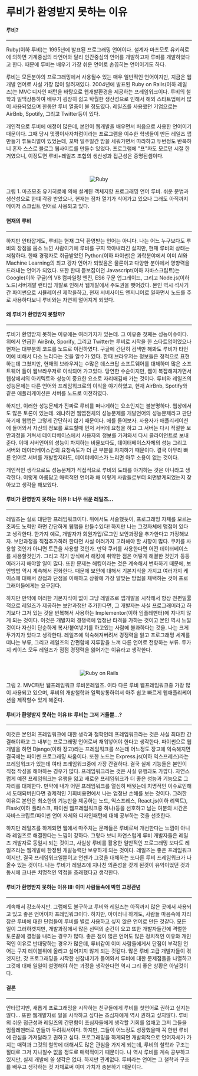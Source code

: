 # 루비가 환영받지 못하는 이유

#### 루비?
---

Ruby(이하 루비)는 1995년에 발표된 프로그래밍 언어이다. 설계자 마츠모토 유키히로에 의하면 기계중심의 타언어와 달리 인간중심의 언어를 개발하고자 루비를 개발하였다고 한다. 때문에 루비는 배우기 가장 쉬운 언어로 손꼽히는 언어이기도 하다.

루비는 모든분야의 프로그래밍에서 사용될수 있는 매우 일반적인 언어이지만, 지금은 웹개발 언어로 사실 가장 많이 알려져있다. 2004년에 발표된 Ruby on Rails(이하 레일즈)는 MVC 디자인 패턴을 바탕으로 웹개발환경을 제공하는 프레임워크이다. 루비의 철학과 일맥상통하여 배우기 굉장히 쉽고 탁월한 생산성으로 인해서 해외 스타트업에서 많이 사용되었으며 한동안 루비 열풍이 불 정도였다. 레일즈를 사용했던 기업으로는 AirBnb, Spotify, 그리고 Twitter등이 있다.

개인적으로 루비에 애정이 많은데, 본인이 웹개발을 배우면서 처음으로 사용한 언어이기 때문이다. 그때 당시 멋쟁이사자처럼이라는 프로그램을 이수한 학생들이 만든 레일즈 앱 만들기 튜토리얼이 있었는데, 꼬박 일주일간 밤을 세워가면서 따라하고 두번정도 반복하니 혼자 스스로 블로그 웹사이트를 만들수 있었다. 프로그램에 "프"자도 모르던 시절 한거였으니, 이정도면 루비+레일즈 조합의 생산성과 접근성은 증명된셈이다.

<br/>
<p align="center">
  <img src="/../master/assets/images/ruby.png?raw=true" alt="Ruby">
</p>
그림 1. 마츠모초 유키히로에 의해 설계된 객체지향 프로그래밍 언어 루비. 쉬운 문법과 생산성으로 한떄 각광 받았으나, 현재는 점차 열기가 식어가고 있으나 그래도 아직까지 메이저 스크립트 언어로 사용되고 있다.
<br/>

#### 현재의 루비
---

하지만 안타깝게도, 루비는 현재 그닥 환영받는 언어는 아니다. 나는 어느 누구보다도 루비의 장점을 몸소 느낀 사람이기에 루비를 구지 깍아내리긴 싫지만, 현재 루비의 상태는 처참하다. 한때 경쟁자로 취급받았던 Python(이하 파이썬)은 과학분야에서 이미 AI와 Machine Learning의 최고 강자 언어가 되었음은 물론이고 다양한 분야에서 영향력을 드러내는 언어가 되었다. 또한 한때 듣보잡이던 Javascript(이하 자바스크립트)는 Google(이하 구글)의 V8 컴파일링 엔진, ES6 구문 업그레이드, 그리고 Node.js(이하 노드)서버개발 런타임 개발로 인해서 웹개발에서 주도권을 뺏어갔다. 본인 역시 석사기간 파이썬으로 시뮬레이션 제작을하고, 현재 서버사이드 엔지니어로 일하면서 노드를 주로 사용하다보니 루비와는 자연히 멀어지게 되었다.

#### 왜 루비가 환영받지 못할까?
---

루비가 환영받지 못하는 이유에는 여러가지가 있는데. 그 이유중 첫째는 성능이슈이다. 위에서 언급한 AirBnb, Sporify, 그리고 Twitter는 루비로 시작을 한 스타트업이었으나 현재는 대부분의 코드를 노드로 이전하였다. 구글에 간단히 검색만 해봐도 루비가 타언어에 비해서 다소 느리다는 것을 알수가 있다. 한때 브라우저는 정보들은 정적으로 표현하는데 그쳤지만, 현재의 브라우저는 수많은 데스크탑 소프트웨어를 대체하며 많은 소프트웨어 들이 웹브라우저로 이식되어 가고있다. 당연한 수순이지만, 웹이 복잡해져가면서 웹상에서의 아키텍트와 성능이 중요한 요소로 자리매김해 가는 것이다. 루비와 레일즈의 성능문제는 다른 언어와 프레임워크로의 이식을 야기하였고, 현재 AirBnb, Spotify와 같은 애플리케이션은 서버를 노드로 이전하였다.

하지만, 이러한 성능문제가 진짜로 루비를 떠나게하는 요소인지는 불분명하다. 웹상에서도 많은 토론이 있는데. 왜냐하면 웹앱전체의 성능문제를 개발언어의 성능문제라고 판단하기에 웹앱은 그렇게 간단하지 않기 때문이다. 에를 들어보자. 사용자가 애플리케이션에 들어와서 자신의 정보를 로드할때 먼저 서버에 요청을 하고 그 서버는 다시 적절한 보안과정을 거쳐서 데이터베이스에서 사용자의 정보를 가져와서 다시 클라이언트로 보내준다. 이때 서버언어의 성능이 차지하는 비율보다도, 데이터베이스자체의 성능 그리고 서버와 데이터베이스간의 요청속도가 더 큰 부분을 차지하기 때문이다. 결국 아무리 빠른 언어로 서버를 개발할지라도, 데이터베이스가 느리면 아무 소용이 없는 것이다.

개인적인 생각으로도 성능문제가 직접적으로 루비의 도태를 야기하는 것은 아니라고 생각한다. 이렇게 아름답고 매력적인 언어과 왜 이렇게 사람들로부터 외면받게되었는지 찾아보고 생각을 해보았다.

#### 루비가 환영받지 못하는 이유 I: 너무 쉬운 레일즈...
---

레일즈는 실로 대단한 프레임워크이다. 위에서도 서술했듯이, 프로그래밍 자체를 모르는 초짜도 노력만 하면 간단하게 웹앱을 만들수있다! 하지만 나는 그것자체에 맹점이 있다고 생각한다. 한가지 예로, 개발자가 회원가입/로그인 보안과정을 추가한다고 가정해보자. 보안과정을 직접추가하려 한다면 사실 여러가지 고려해야 할 사항이 많다. 쿠키를 사용할 것인가 아니면 토큰을 사용할 것인가. 만약 쿠키를 사용한다면 어떤 데이터베이스를 사용할것인가. 그리고 각기 방식에서 해킹에 취약한 점은 어떻게 해결한 것인가 등등 여러가지 해야할 일이 많다. 또한 문제는 해킹이라는 것은 계속해서 변화하기 때문에, 보안방법 역시 계속해서 진화한다. 때문에 보안에 대해서 기본지식을 가지고 여러가지 케이스에 대해서 장접과 단점을 이해하고 상황에 가장 알맞는 방법을 채택하는 것이 프로그래머들에게는 요구된다.

하지만 만약에 이러한 기본지식이 없이 그냥 레일즈로 앱개발을 시작해서 항상 천편일률적으로 레일즈가 제공하는 보안과정만 추가한다면, 그 개발자는 사실 프로그래머라고 하기보다 그저 있는 것을 반복해서 사용하는 Implementor(이하 임플레멘터)에 지나지 않게 되는 것이다. 이것은 개발자의 경쟁력에 엄청난 타격을 가하는 것이고 본인 역시 느낄것이다 자신이 단순하게 복사/붙여넣기를 하고있는 사람에 불과하다는 것을. 나는 크게 두가지가 있다고 생각한다. 레일즈에 익숙해져버려서 경쟁력을 잃고 프로그래밍 세계를 떠나는 부류, 그리고 레일즈의 간편함에 지루함을 느껴 다른 언어로 전향하는 부류. 두가지 케이스 모두 레일즈가 점점 경쟁력을 잃어가는 이유라고 생각한다.

<br/>
<p align="center">
  <img src="/../master/assets/images/ruby-on-rails.png?raw=true" alt="Ruby on Rails">
</p>
그림 2. MVC패턴 웹프레임워크 루비온레일즈. 여타 다른 루비 웹프레임워크중 가장 많이 사용되고 있으며, 루비의 개발철학과 일맥상통하여서 아주 쉽고 빠르게 웹애플리케이션을 제작할수 있게 해준다.
<br/>

#### 루비가 환영받지 못하는 이유 II: 루비는 그저 거들뿐...?
---

이것은 본인의 프레임워크에 대한 생각과 철학인데 프레임워크라는 것은 사실 최대한 간결해야하고 그 내부는 프로그래밍 언어로써 채워넣어야 한다고 생각한다. 파이썬으로 웹개발을 하면 Django(이하 장고)라는 프레임워크를 쓰는데 어느정도 장고에 익숙해지면 결국에는 파이썬 프로그래밍 싸움이다. 또한 노드는 Express.js(이하 익스프레스)라는 프레임워크가 있는데 여타 프레임워크중에 가장 간결하다. 결국 실제 기능들은 본인이 직접 작성을 해야하는 경우가 많다. 프레임워크라는 것은 사실 유행과도 가깝다. 자연스럽게 예전 프레임워크는 유행을 잃고 새로운 프레임워크가 더 좋은 성능과 기능으로 그 자리를 대체한다. 만약에 내가 어떤 프레임워크를 열심히 배웟는데 치명적인 이슈로인해서 도태되버린다면 경제적인 기회비용면에서 나는 엄청난 손해를 보는 것이다. 그러한 이유로 본인은 최소한의 기능만을 제공하는 노드, 익스프레스, React.js(이하 리액트), Flask(이하 플라스크, 파이썬 웹프레임워크중 하나)등을 선호하고 남는 여분의 시간은 자바스크립트/파이썬 언어 자체와 디자인패턴에 대해 공부하는 것을 선호한다.

하지만 레일즈를 하게되면 웹에서 마주치는 문제들은 루비로써 개선한다는 느낌이 아니라 레일즈로 해결한다는 느낌이 강하다. 그렇다 보니 자연스럽게 루비 개발자들은 레일즈 개발자로 동일시 되는 것이고, 사실상 루비를 활용한 일반적인 프로그래밍 보다도 레일즈라는 웹개발에 한정된 개발능력만 보유하게 되는 것이다. 레일즈는 좋은 프레임워크이지만, 결국 프레임워크일뿐이고 언젠가 그것을 대체하는 또다른 루비 프레임워크가 나올수 있는 것이다. 나는 루비가 레일즈에 지나친 의존성을 갖게 된것이 유익이었던 것과 동시에 크나큰 치명적인 약점을 초래했다고 생각한다.

#### 루비가 환영받지 못하는 이유 III: 이미 사람들속에 박힌 고정관념
---

계속해서 강조하지만. 그럼에도 불구하고 루비와 레일즈는 아직까지 많은 곳에서 사용되고 있고 좋은 언어이자 프레임워크이다. 하지만, 아이러니 하게도, 사람들 마음속에 자리잡은 루비에 대한 단점들이 루비를 별로 사용하고 싶지 않은 언어로 만든 것같다. 모든 일이 그러하겟지만, 개발과정에서 많은 선택의 순간이 오고 또한 개발자들간에 격렬한 토론끝에 결정을 내리는 경우가 많다. 좋은 점이 많은 언어도 많은 정치적인 이유와 개인적인 이유로 반대당하는 경우가 많은데, 루비같이 이미 사람들에게서 단점이 부각된 언어는 구지 테이블위에 올리고 싶어지지 않게 되는 것같다.  많은 루비 고급 개발자들이 겪겟지만, 갓 프로그래밍을 시작한 신참내기가 들어와서 루비에 대한 문제점들을 나열하고 그것에 대해 일일이 설명해야 하는 과정을 생각한다면 역시 그리 좋은 상황은 아닐것이다.

#### 결론
---

안타깝지만, 새롭게 프로그래밍을 시작하는 친구들에게 루비를 첫언어로 권하고 싶지는 않다... 또한 웹개발자로 일을 시작하고 싶다는 초심자에게 역시 권하고 싶지않다. 루비의 쉬운 접근성과 레일즈의 간편함이 초심자들에게 생각할 기회를 없애고 그저 그들을 임플레멘터로 만들까 두려워서이다. 하지만, 그들이 어느정도 성장했을때 꼭 한번 루비에 관심을 가져달라고 권하고 싶다. 프로그래밍을 하게되면 개발외적으로 언어자체가 가지는 매력과 그것의 철학에 대해서도 많은 관심을 가지게 되는데, 루비의 철학과 구조는 절대로 그저 지나칠수 없을 정도로 매력적이기 때문이다. 나 역시 루비를 계속 공부하고 있지만, 실제 개발에 쓸 생각은 없다. 하지만 관계없다. 루비라는 언어는 그 철학과 구조를 배우고 생각하는 것 자체로써 이미 가치가 충분하기 때문이다.
